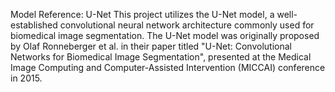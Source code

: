 Model Reference: U-Net
This project utilizes the U-Net model, a well-established convolutional neural network architecture commonly used for biomedical image segmentation. 
The U-Net model was originally proposed by Olaf Ronneberger et al. in their paper titled "U-Net: Convolutional Networks for Biomedical Image Segmentation", presented at the Medical Image Computing and Computer-Assisted Intervention (MICCAI) conference in 2015.

